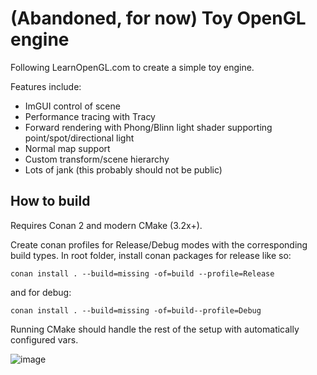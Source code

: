 # (Abandoned, for now) Toy OpenGL engine 
Following LearnOpenGL.com to create a simple toy engine. 

Features include:
* ImGUI control of scene
* Performance tracing with Tracy
* Forward rendering with Phong/Blinn light shader supporting point/spot/directional light
* Normal map support
* Custom transform/scene hierarchy
* Lots of jank (this probably should not be public)

## How to build
Requires Conan 2 and modern CMake (3.2x+).

Create conan profiles for Release/Debug modes with the corresponding build types.
In root folder, install conan packages for release like so:

``` conan install . --build=missing -of=build --profile=Release ```

and for debug:

``` conan install . --build=missing -of=build--profile=Debug ```

Running CMake should handle the rest of the setup with automatically configured vars.


![image](https://github.com/user-attachments/assets/ced1e59c-4e77-4cf5-9dc5-33b4d61075e4)
